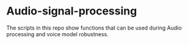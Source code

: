 # Audio-signal-processing

The scripts in this repo show functions that can be used during Audio processing and voice model robustness.
